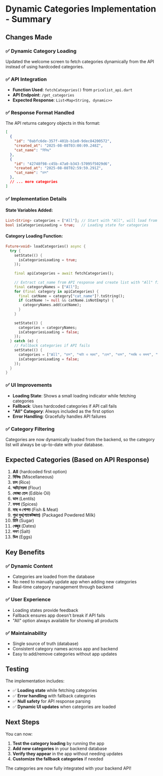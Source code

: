 # Dynamic Categories Implementation - Summary

## Changes Made

### ✅ **Dynamic Category Loading**
Updated the welcome screen to fetch categories dynamically from the API instead of using hardcoded categories.

### ✅ **API Integration**
- **Function Used**: `fetchCategories()` from `pricelist_api.dart`
- **API Endpoint**: `/get_categories`
- **Expected Response**: `List<Map<String, dynamic>>`

### ✅ **Response Format Handled**
The API returns category objects in this format:
```json
[
  {
    "id": "0abfc6de-357f-401b-b1e0-9dec84200572",
    "created_at": "2025-08-08T03:00:09.248Z",
    "cat_name": "বিবিধঃ"
  },
  {
    "id": "42748f98-c45b-47a0-b343-57095f5029d6", 
    "created_at": "2025-08-08T02:59:59.291Z",
    "cat_name": "চাল"
  },
  // ... more categories
]
```

### ✅ **Implementation Details**

#### State Variables Added:
```dart
List<String> categories = ["All"]; // Start with "All", will load from API
bool isCategoriesLoading = true;   // Loading state for categories
```

#### Category Loading Function:
```dart
Future<void> loadCategories() async {
  try {
    setState(() {
      isCategoriesLoading = true;
    });
    
    final apiCategories = await fetchCategories();
    
    // Extract cat_name from API response and create list with "All" first
    final categoryNames = ["All"];
    for (final category in apiCategories) {
      final catName = category["cat_name"]?.toString();
      if (catName != null && catName.isNotEmpty) {
        categoryNames.add(catName);
      }
    }
    
    setState(() {
      categories = categoryNames;
      isCategoriesLoading = false;
    });
  } catch (e) {
    // Fallback categories if API fails
    setState(() {
      categories = ["All", "চাল", "আটা ও ময়দা", "তেল", "ডাল", "সবজি ও মসলা", "মাছ ও গোশত", "দুধ"];
      isCategoriesLoading = false;
    });
  }
}
```

### ✅ **UI Improvements**
- **Loading State**: Shows a small loading indicator while fetching categories
- **Fallback**: Uses hardcoded categories if API call fails
- **"All" Category**: Always included as the first option
- **Error Handling**: Gracefully handles API failures

### ✅ **Category Filtering**
Categories are now dynamically loaded from the backend, so the category list will always be up-to-date with your database.

## Expected Categories (Based on API Response)
1. **All** (hardcoded first option)
2. **বিবিধঃ** (Miscellaneous)
3. **চাল** (Rice)  
4. **আটা/ময়দা** (Flour)
5. **ভোজ্য তেল** (Edible Oil)
6. **ডাল** (Lentils)
7. **মসলা** (Spices)
8. **মাছ ও গোশত** (Fish & Meat)
9. **গুড়া দুধ(প্যাকেটজাত)** (Packaged Powdered Milk)
10. **চিনি** (Sugar)
11. **খেজুর** (Dates)
12. **লবণ** (Salt)
13. **ডিম** (Eggs)

## Key Benefits

### ✅ **Dynamic Content**
- Categories are loaded from the database
- No need to manually update app when adding new categories
- Real-time category management through backend

### ✅ **User Experience**
- Loading states provide feedback
- Fallback ensures app doesn't break if API fails
- "All" option always available for showing all products

### ✅ **Maintainability**
- Single source of truth (database)
- Consistent category names across app and backend
- Easy to add/remove categories without app updates

## Testing

The implementation includes:
- ✅ **Loading state** while fetching categories
- ✅ **Error handling** with fallback categories  
- ✅ **Null safety** for API response parsing
- ✅ **Dynamic UI updates** when categories are loaded

## Next Steps

You can now:
1. **Test the category loading** by running the app
2. **Add new categories** in your backend database
3. **Verify they appear** in the app without needing updates
4. **Customize the fallback categories** if needed

The categories are now fully integrated with your backend API!
